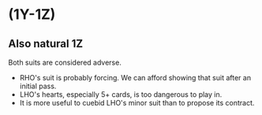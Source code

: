# (1Y-1Z)

## Also natural 1Z

Both suits are considered adverse.

- RHO's suit is probably forcing.  We can afford showing that suit after an
  initial pass.
- LHO's hearts, especially 5+ cards, is too dangerous to play in.
- It is more useful to cuebid LHO's minor suit than to propose its contract.
